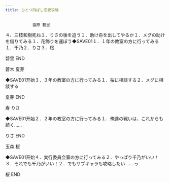```yaml
---
title: ひとつ飛ばし恋愛攻略
---
```


                園原 碧里

４、三枝和樹死ね１．りさの後を追う１．助け舟を出してやるか１．メグの助けを借りてみる１．花飾りを運ぼう◆SAVE01１．１年の教室の方に行ってみる１．千乃２．りさ３．桜

碧里 END

蒼木 夏芽

◆SAVE01开始３．３年の教室の方に行ってみる１．桜に相談する２．メグに相談する

夏芽 END

寿 りさ

◆SAVE01开始２．２年の教室の方に行ってみる１．俺達の戦いは、これからも続く……

りさ END

玉森 桜

◆SAVE01开始４．実行委員会室の方に行ってみる２．やっぱり千乃がいい！３．それでも千乃がいい！２．でもサブキャラも攻略したい ……っ

桜 END
              
